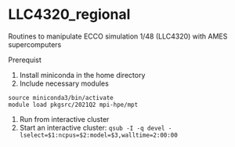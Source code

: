 # LLC4320_regional
Routines to manipulate ECCO simulation 1/48 (LLC4320) with AMES supercomputers

Prerequist 

1. Install miniconda in the home directory
1. Include necessary modules
```
source miniconda3/bin/activate
module load pkgsrc/2021Q2 mpi-hpe/mpt
```
1. Run from interactive cluster
 1. Start an interactive cluster:
```qsub -I -q devel -lselect=$1:ncpus=$2:model=$3,walltime=2:00:00 ```
